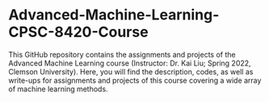 # Advanced-Machine-Learning-CPSC-8420-Course
This GitHub repository contains the assignments and projects of the Advanced Machine Learning course (Instructor: Dr. Kai Liu; Spring 2022, Clemson University). Here, you will find the description, codes, as well as write-ups for assignments and projects of this course covering a wide array of machine learning methods.
